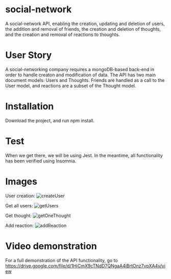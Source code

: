 # social-network
A social-network API, enabling the creation, updating and deletion of users, the addition and removal of friends, the creation and deletion of thoughts, and the creation and removal of reactions to thoughts.

# User Story
A social-networking company requires a mongoDB-based back-end in order to handle creaton and modification of data. The API has two main document models: Users and Thoughts. Friends are handled as a call to the User model, and reactions are a subset of the Thought model.

# Installation
Download the project, and run npm install.

# Test
When we get there, we will be using Jest. In the meantime, all functionality has been verified using Insomnia.

# Images
User creation:
![createUser](https://user-images.githubusercontent.com/52082187/101451046-bc70a880-38e8-11eb-8579-6d807c5f3363.jpg)

Get all users:
![getUsers](https://user-images.githubusercontent.com/52082187/101451025-b5499a80-38e8-11eb-88dd-1bb493b1dc73.jpg)

Get thought:
![getOneThought](https://user-images.githubusercontent.com/52082187/101451063-c4304d00-38e8-11eb-8054-bed10cdcad30.jpg)

Add reaction:
![addReaction](https://user-images.githubusercontent.com/52082187/101451074-cb575b00-38e8-11eb-8488-95a1d514fa20.jpg)

# Video demonstration
For a full demonstration of the API functionality, go to https://drive.google.com/file/d/1HiCmX9cTNdD7QNgaA4iBrtOnz7vpXA4v/view